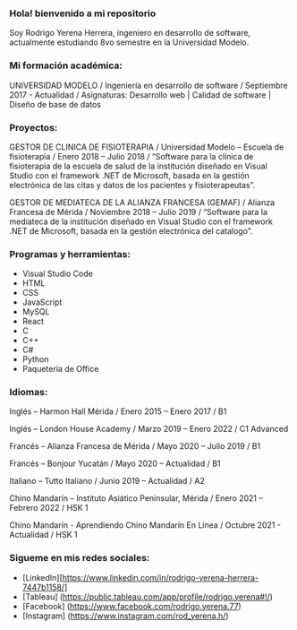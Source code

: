 ### Hola! bienvenido a mi repositorio
Soy Rodrigo Yerena Herrera, ingeniero en desarrollo de software, actualmente estudiando 8vo semestre en la Universidad Modelo.

### Mi formación académica:
UNIVERSIDAD MODELO / 
Ingeniería en desarrollo de software / 
Septiembre 2017 - Actualidad / 
Asignaturas: Desarrollo web | Calidad de software | Diseño de base de datos

### Proyectos:
GESTOR DE CLINICA DE FISIOTERAPIA /
Universidad Modelo – Escuela de fisioterapia /
Enero 2018 – Julio 2018 /
“Software para la clínica de fisioterapia de la escuela de salud de la institución diseñado en 
Visual Studio con el framework .NET de Microsoft, basada en la gestión electrónica de las 
citas y datos de los pacientes y fisioterapeutas”.

GESTOR DE MEDIATECA DE LA ALIANZA FRANCESA (GEMAF) /
Alianza Francesa de Mérida /
Noviembre 2018 – Julio 2019 /
“Software para la mediateca de la institución diseñado en Visual Studio con el framework .NET 
de Microsoft, basada en la gestión electrónica del catalogo”.

### Programas y herramientas:
- Visual Studio Code
- HTML
- CSS
- JavaScript
- MySQL
- React
- C
- C++
- C#
- Python
- Paquetería de Office

### Idiomas:
Inglés – Harmon Hall Mérida /
Enero 2015 – Enero 2017 /
B1


Inglés – London House Academy /
Marzo 2019 – Enero 2022 /
C1 Advanced


Francés – Alianza Francesa de Mérida /
Mayo 2020 – Julio 2019 /
B1

Francés – Bonjour Yucatán /
Mayo 2020 – Actualidad /
B1


Italiano – Tutto Italiano /
Junio 2019 – Actualidad /
A2


Chino Mandarín – Instituto Asiático 
Peninsular, Mérida /
Enero 2021 – Febrero 2022 /
HSK 1

Chino Mandarín - Aprendiendo Chino Mandarín En Línea /
Octubre 2021 - Actualidad /
HSK 1

### Sigueme en mis redes sociales:
- [LinkedIn][https://www.linkedin.com/in/rodrigo-yerena-herrera-7447b1158/]
- [Tableau] (https://public.tableau.com/app/profile/rodrigo.yerena#!/)
- [Facebook] (https://www.facebook.com/rodrigo.yerena.77)
- [Instagram] (https://www.instagram.com/rod_yerena.h/)
